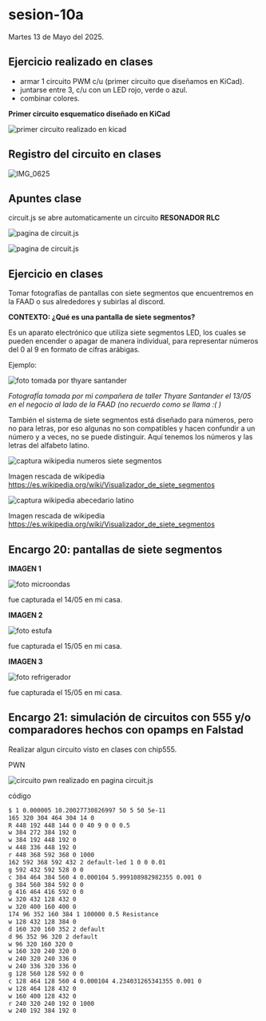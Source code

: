 # sesion-10a

Martes 13 de Mayo del 2025.

## Ejercicio realizado en clases

- armar 1 circuito PWM c/u (primer circuito que diseñamos en KiCad).
- juntarse entre 3, c/u con un LED rojo, verde o azul.
- combinar colores.

**Primer circuito esquematico diseñado en KiCad**

![primer circuito realizado en kicad](./archivos/primer_circuito_kicad.png)

## Registro del circuito en clases

![IMG_0625](https://github.com/user-attachments/assets/e1c2bc35-d3e3-47fe-aac5-f783f76c3685)

## Apuntes clase

circuit.js se abre automaticamente un circuito **RESONADOR RLC**

![pagina de circuit.js](./archivos/circuit.js_resonador_rlc.png)

![pagina de circuit.js](./archivos/circuit.js_ejercicio_1.png)

## Ejercicio en clases

Tomar fotografías de pantallas con siete segmentos que encuentremos en la FAAD o sus alrededores y subirlas al discord.

**CONTEXTO: ¿Qué es una pantalla de siete segmentos?**

Es un aparato electrónico que utiliza siete segmentos LED, los cuales se pueden encender o apagar de manera individual, para representar números del 0 al 9 en formato de cifras arábigas.

Ejemplo:

![foto tomada por thyare santander](./archivos/negocio_republica.jpg)

*FotografÍa tomada por mi compañera de taller Thyare Santander el 13/05 en el negocio al lado de la FAAD (no recuerdo como se llama :( )*

También el sistema de siete segmentos está diseñado para números, pero no para letras, por eso algunas no son compatibles y hacen confundir a un número y a veces, no se puede distinguir. Aquí tenemos los números y las letras del alfabeto latino.

![captura wikipedia numeros siete segmentos](./archivos/numeros_siete_segmentos.png)

Imagen rescada de wikipedia https://es.wikipedia.org/wiki/Visualizador_de_siete_segmentos

![captura wikipedia abecedario latino](./archivos/abecedario_siete_segmentos.png)

Imagen rescada de wikipedia https://es.wikipedia.org/wiki/Visualizador_de_siete_segmentos

## Encargo 20: pantallas de siete segmentos

**IMAGEN 1**

![foto microondas](./archivos/microondas_siete_segmentos.jpg)

fue capturada el 14/05 en mi casa.

**IMAGEN 2**

![foto estufa](./archivos/estufa_siete_segmentos.jpg)

fue capturada el 15/05 en mi casa.

**IMAGEN 3**

![foto refrigerador](./archivos/refrigerador_siete_segmentos.jpg)

fue capturada el 15/05 en mi casa.

## Encargo 21: simulación de circuitos con 555 y/o comparadores hechos con opamps en Falstad

Realizar algun circuito visto en clases con chip555.

PWN

![circuito pwn realizado en pagina circuit.js](./archivos/circuito_pwn.png)

código

```txt
$ 1 0.000005 10.20027730826997 50 5 50 5e-11
165 320 304 464 304 14 0
R 448 192 448 144 0 0 40 9 0 0 0.5
w 384 272 384 192 0
w 384 192 448 192 0
w 448 336 448 192 0
r 448 368 592 368 0 1000
162 592 368 592 432 2 default-led 1 0 0 0.01
g 592 432 592 528 0 0
c 384 464 384 560 4 0.000104 5.999108982982355 0.001 0
g 384 560 384 592 0 0
g 416 464 416 592 0 0
w 320 432 128 432 0
w 320 400 160 400 0
174 96 352 160 384 1 100000 0.5 Resistance
w 128 432 128 384 0
d 160 320 160 352 2 default
d 96 352 96 320 2 default
w 96 320 160 320 0
w 160 320 240 320 0
w 240 320 240 336 0
w 240 336 320 336 0
g 128 560 128 592 0 0
c 128 464 128 560 4 0.000104 4.234031265341355 0.001 0
w 128 464 128 432 0
w 160 400 128 432 0
r 240 320 240 192 0 1000
w 240 192 384 192 0
```
